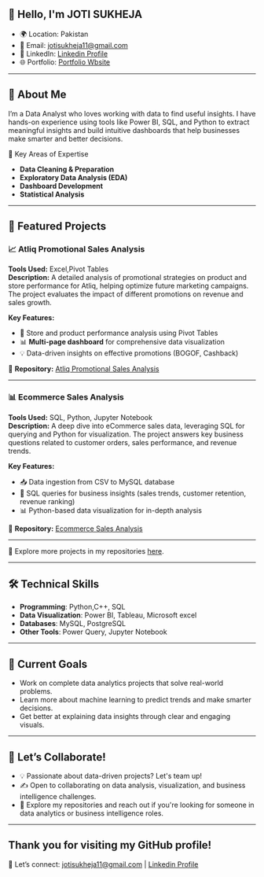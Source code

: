 ## 👋 Hello, I'm JOTI SUKHEJA  
- 🌍 Location: Pakistan
- 📧 Email: jotisukheja11@gmail.com
- 💼 LinkedIn: [Linkedin Profile](https://www.linkedin.com/in/joti-sukheja/)
- 🌐 Portfolio: [Portfolio Wbsite](https://joti-sukheja.dcms.site/)

---

## 🚀 About Me  
I’m a Data Analyst who loves working with data to find useful insights. I have hands-on experience using tools like Power BI, SQL, and Python to extract meaningful insights and build intuitive dashboards that help businesses make smarter and better decisions.


🔑 Key Areas of Expertise  
- **Data Cleaning & Preparation**
- **Exploratory Data Analysis (EDA)**
- **Dashboard Development**
- **Statistical Analysis** 

---
## 🌟 Featured Projects  

### 📈 Atliq Promotional Sales Analysis  
**Tools Used:** Excel,Pivot Tables  
**Description:**  A detailed analysis of promotional strategies on product and store performance for Atliq, helping optimize future marketing campaigns. The project evaluates the impact of different promotions on revenue and sales growth.  

**Key Features:**  
- 🏬 Store and product performance analysis using Pivot Tables  
- 📊 **Multi-page dashboard** for comprehensive data visualization  
- 💡 Data-driven insights on effective promotions (BOGOF, Cashback) 

🔗 **Repository:** [Atliq Promotional Sales Analysis](https://github.com/Joti-Sukheja/Atliq-Promotion-Sales)

---  

### 📊 Ecommerce Sales Analysis  
**Tools Used:** SQL, Python, Jupyter Notebook  
**Description:**  A deep dive into eCommerce sales data, leveraging SQL for querying and Python for visualization. The project answers key business questions related to customer orders, sales performance, and revenue trends.  

**Key Features:**  
- 📥 Data ingestion from CSV to MySQL database  
- 🛒 SQL queries for business insights (sales trends, customer retention, revenue ranking)  
- 📊 Python-based data visualization for in-depth analysis  

🔗 **Repository:** [Ecommerce Sales Analysis](https://github.com/Joti-Sukheja/Ecommerce-Sales-Analysis)

---

🚀 Explore more projects in my repositories [here](https://github.com/Joti-Sukheja?tab=repositories).


---

## 🛠️ Technical Skills  
- **Programming**:  Python,C++, SQL
- **Data Visualization**: Power BI, Tableau, Microsoft excel
- **Databases**:  MySQL, PostgreSQL
- **Other Tools**: Power Query, Jupyter Notebook

---

## 🌱 Current Goals  
- Work on complete data analytics projects that solve real-world problems.
- Learn more about machine learning to predict trends and make smarter decisions.
- Get better at explaining data insights through clear and engaging visuals.

---

## 🤝 Let’s Collaborate!  
- 💡 Passionate about data-driven projects? Let's team up!
- ✍️ Open to collaborating on data analysis, visualization, and business intelligence challenges.
- 🔑 Explore my repositories and reach out if you're looking for someone in data analytics or business intelligence roles.

---

## Thank you for visiting my GitHub profile! 
📩 Let’s connect: jotisukheja11@gmail.com | [Linkedin Profile](https://www.linkedin.com/in/joti-sukheja/)
